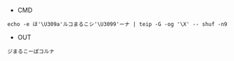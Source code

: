 - CMD

```
echo -e ほ'\U309a'ルコまるこシ'\U3099'ーナ | teip -G -og '\X' -- shuf -n9
```

- OUT

```
ジまるこーぽコルナ
```
